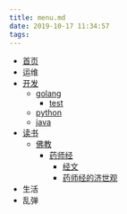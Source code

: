 ```yaml
---
title: menu.md
date: 2019-10-17 11:34:57
tags:
---
```

* [首页](/home)
* 运维
* [开发](/dev)
  * [golang](/dev/golang)
    * [test](/dev/golang/test)
  * [python](/dev/python)
  * [java](/dev/java)
* [读书](/reading)
  * [佛教](/reading/fojiao)
    * [药师经](/reading/fojiao/yaoshijing)
      * [经文](/reading/fojiao/yaoshijing/jingwen)
      * [药师经的济世观](/reading/fojiao/yaoshijing/jishiguan)
* 生活
* 乱弹

